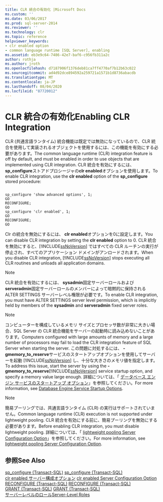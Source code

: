 ```yaml
---
title: CLR 統合の有効化 |Microsoft Docs
ms.custom: ''
ms.date: 03/06/2017
ms.prod: sql-server-2014
ms.reviewer: ''
ms.technology: clr
ms.topic: reference
helpviewer_keywords:
- clr enabled option
- common language runtime [SQL Server], enabling
ms.assetid: eb3e9c64-7486-42e7-baf6-c956fb311a2c
author: rothja
ms.author: jroth
ms.openlocfilehash: d7187906f1376deb81ca7ff4770af7b12b63c022
ms.sourcegitcommit: ad4d92dce894592a259721a1571b1d8736abacdb
ms.translationtype: MT
ms.contentlocale: ja-JP
ms.lasthandoff: 08/04/2020
ms.locfileid: "87720012"
---
```

# <a name="enabling-clr-integration"></a><span data-ttu-id="59d6a-102">CLR 統合の有効化</span><span class="sxs-lookup"><span data-stu-id="59d6a-102">Enabling CLR Integration</span></span>
  <span data-ttu-id="59d6a-103">CLR (共通言語ランタイム) 統合機能は既定では無効になっているので、CLR 統合を使用して実装されるオブジェクトを使用するには、この機能を有効にする必要があります。</span><span class="sxs-lookup"><span data-stu-id="59d6a-103">The common language runtime (CLR) integration feature is off by default, and must be enabled in order to use objects that are implemented using CLR integration.</span></span> <span data-ttu-id="59d6a-104">CLR 統合を有効にするには、 **sp_configure**ストアドプロシージャの**clr enabled**オプションを使用します。</span><span class="sxs-lookup"><span data-stu-id="59d6a-104">To enable CLR integration, use the **clr enabled** option of the **sp_configure** stored procedure:</span></span>  
  
```  
  
sp_configure 'show advanced options', 1;  
GO  
RECONFIGURE;  
GO  
sp_configure 'clr enabled', 1;  
GO  
RECONFIGURE;  
GO  
```  
  
 <span data-ttu-id="59d6a-105">Clr の統合を無効にするには、 **clr enabled**オプションを0に設定します。</span><span class="sxs-lookup"><span data-stu-id="59d6a-105">You can disable CLR integration by setting the **clr enabled** option to 0.</span></span> <span data-ttu-id="59d6a-106">CLR 統合を無効にすると、[!INCLUDE[ssNoVersion](../../../includes/ssnoversion-md.md)] ではすべての CLR ルーチンの実行が停止され、すべてのアプリケーション ドメインがアンロードされます。</span><span class="sxs-lookup"><span data-stu-id="59d6a-106">When you disable CLR integration, [!INCLUDE[ssNoVersion](../../../includes/ssnoversion-md.md)] stops executing all CLR routines and unloads all application domains.</span></span>  
  
> [!NOTE]  
>  <span data-ttu-id="59d6a-107">CLR 統合を有効にするには、 **sysadmin**固定サーバーロールおよび**serveradmin**固定サーバーロールのメンバーによって暗黙的に保持される ALTER SETTINGS サーバーレベル権限が必要です。</span><span class="sxs-lookup"><span data-stu-id="59d6a-107">To enable CLR integration, you must have ALTER SETTINGS server level permission, which is implicitly held by members of the **sysadmin** and **serveradmin** fixed server roles.</span></span>  
  
> [!NOTE]  
>  <span data-ttu-id="59d6a-108">コンピューターを構成しているメモリ サイズとプロセッサ数が非常に大きい場合、SQL Server の CLR 統合機能をサーバーの起動時に読み込めないことがあります。</span><span class="sxs-lookup"><span data-stu-id="59d6a-108">Computers configured with large amounts of memory and a large number of processors may fail to load the CLR integration feature of SQL Server when starting the server.</span></span> <span data-ttu-id="59d6a-109">この問題に対処するには、 **-gmemory_to_reserve**サービスのスタートアップオプションを使用してサーバーを起動 [!INCLUDE[ssNoVersion](../../../includes/ssnoversion-md.md)] し、十分な大きさのメモリ値を指定します。</span><span class="sxs-lookup"><span data-stu-id="59d6a-109">To address this issue, start the server by using the **-gmemory_to_reserve**[!INCLUDE[ssNoVersion](../../../includes/ssnoversion-md.md)] service startup option, and specify a memory value large enough.</span></span> <span data-ttu-id="59d6a-110">詳細については、「 [データベース エンジン サービスのスタートアップ オプション](../../database-engine/configure-windows/database-engine-service-startup-options.md)」を参照してください。</span><span class="sxs-lookup"><span data-stu-id="59d6a-110">For more information, see [Database Engine Service Startup Options](../../database-engine/configure-windows/database-engine-service-startup-options.md).</span></span>  
  
> [!NOTE]  
>  <span data-ttu-id="59d6a-111">簡易プーリングでは、共通言語ランタイム (CLR) の実行はサポートされていません。</span><span class="sxs-lookup"><span data-stu-id="59d6a-111">Common language runtime (CLR) execution is not supported under lightweight pooling.</span></span> <span data-ttu-id="59d6a-112">CLR 統合を有効にする前に、簡易プーリングを無効にする必要があります。</span><span class="sxs-lookup"><span data-stu-id="59d6a-112">Before enabling CLR integration, you must disable lightweight pooling.</span></span> <span data-ttu-id="59d6a-113">詳細については、「 [lightweight pooling Server Configuration Option](../../database-engine/configure-windows/lightweight-pooling-server-configuration-option.md)」を参照してください。</span><span class="sxs-lookup"><span data-stu-id="59d6a-113">For more information, see [lightweight pooling Server Configuration Option](../../database-engine/configure-windows/lightweight-pooling-server-configuration-option.md).</span></span>  
  
## <a name="see-also"></a><span data-ttu-id="59d6a-114">参照</span><span class="sxs-lookup"><span data-stu-id="59d6a-114">See Also</span></span>  
 <span data-ttu-id="59d6a-115">[sp_configure &#40;Transact-SQL&#41;](/sql/relational-databases/system-stored-procedures/sp-configure-transact-sql) </span><span class="sxs-lookup"><span data-stu-id="59d6a-115">[sp_configure &#40;Transact-SQL&#41;](/sql/relational-databases/system-stored-procedures/sp-configure-transact-sql) </span></span>  
 <span data-ttu-id="59d6a-116">[clr enabled サーバー構成オプション](../../database-engine/configure-windows/clr-enabled-server-configuration-option.md) </span><span class="sxs-lookup"><span data-stu-id="59d6a-116">[clr enabled Server Configuration Option](../../database-engine/configure-windows/clr-enabled-server-configuration-option.md) </span></span>  
 <span data-ttu-id="59d6a-117">[RECONFIGURE &#40;Transact-SQL&#41;](/sql/t-sql/language-elements/reconfigure-transact-sql) </span><span class="sxs-lookup"><span data-stu-id="59d6a-117">[RECONFIGURE &#40;Transact-SQL&#41;](/sql/t-sql/language-elements/reconfigure-transact-sql) </span></span>  
 <span data-ttu-id="59d6a-118">[GRANT &#40;Transact-SQL&#41;](/sql/t-sql/statements/grant-transact-sql) </span><span class="sxs-lookup"><span data-stu-id="59d6a-118">[GRANT &#40;Transact-SQL&#41;](/sql/t-sql/statements/grant-transact-sql) </span></span>  
 [<span data-ttu-id="59d6a-119">サーバーレベルのロール</span><span class="sxs-lookup"><span data-stu-id="59d6a-119">Server-Level Roles</span></span>](../security/authentication-access/server-level-roles.md)  
  
  
